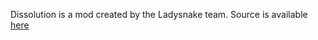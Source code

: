 Dissolution is a mod created by the Ladysnake team. Source is available [here](https://github.com/Pyrofab/Dissolution)